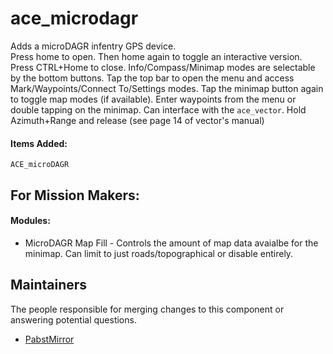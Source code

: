 ace_microdagr
===============

Adds a microDAGR infentry GPS device.  
Press home to open.  Then home again to toggle an interactive version. Press CTRL+Home to close.
Info/Compass/Minimap modes are selectable by the bottom buttons.  Tap the top bar to open the menu and access Mark/Waypoints/Connect To/Settings modes.
Tap the minimap button again to toggle map modes (if available).
Enter waypoints from the menu or double tapping on the minimap.
Can interface with the `ace_vector`. Hold Azimuth+Range and release (see page 14 of vector's manual)

#### Items Added:

`ACE_microDAGR`

## For Mission Makers:

#### Modules:
* MicroDAGR Map Fill - Controls the amount of map data avaialbe for the minimap.  Can limit to just roads/topographical or disable entirely.

## Maintainers

The people responsible for merging changes to this component or answering potential questions.

- [PabstMirror](https://github.com/PabstMirror)

